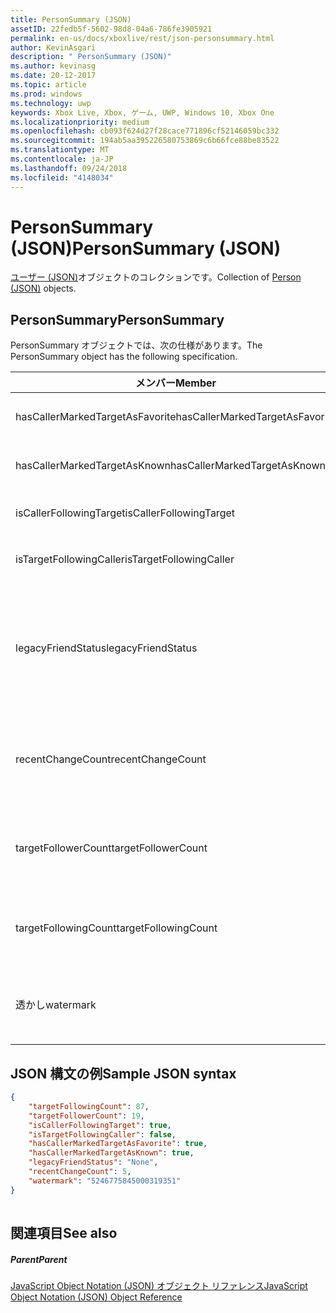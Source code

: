 ```yaml
---
title: PersonSummary (JSON)
assetID: 22fedb5f-5602-98d8-04a6-786fe3905921
permalink: en-us/docs/xboxlive/rest/json-personsummary.html
author: KevinAsgari
description: " PersonSummary (JSON)"
ms.author: kevinasg
ms.date: 20-12-2017
ms.topic: article
ms.prod: windows
ms.technology: uwp
keywords: Xbox Live, Xbox, ゲーム, UWP, Windows 10, Xbox One
ms.localizationpriority: medium
ms.openlocfilehash: cb093f624d27f28cace771896cf52146059bc332
ms.sourcegitcommit: 194ab5aa395226580753869c6b66fce88be83522
ms.translationtype: MT
ms.contentlocale: ja-JP
ms.lasthandoff: 09/24/2018
ms.locfileid: "4148034"
---
```

# <a name="personsummary-json"></a><span data-ttu-id="23bdf-104">PersonSummary (JSON)</span><span class="sxs-lookup"><span data-stu-id="23bdf-104">PersonSummary (JSON)</span></span>
<span data-ttu-id="23bdf-105">[ユーザー (JSON)](json-person.md)オブジェクトのコレクションです。</span><span class="sxs-lookup"><span data-stu-id="23bdf-105">Collection of [Person (JSON)](json-person.md) objects.</span></span> 
<a id="ID4ER"></a>

 
## <a name="personsummary"></a><span data-ttu-id="23bdf-106">PersonSummary</span><span class="sxs-lookup"><span data-stu-id="23bdf-106">PersonSummary</span></span>
 
<span data-ttu-id="23bdf-107">PersonSummary オブジェクトでは、次の仕様があります。</span><span class="sxs-lookup"><span data-stu-id="23bdf-107">The PersonSummary object has the following specification.</span></span>
 
| <span data-ttu-id="23bdf-108">メンバー</span><span class="sxs-lookup"><span data-stu-id="23bdf-108">Member</span></span>| <span data-ttu-id="23bdf-109">種類</span><span class="sxs-lookup"><span data-stu-id="23bdf-109">Type</span></span>| <span data-ttu-id="23bdf-110">説明</span><span class="sxs-lookup"><span data-stu-id="23bdf-110">Description</span></span>| 
| --- | --- | --- | 
| <span data-ttu-id="23bdf-111">hasCallerMarkedTargetAsFavorite</span><span class="sxs-lookup"><span data-stu-id="23bdf-111">hasCallerMarkedTargetAsFavorite</span></span>| <span data-ttu-id="23bdf-112">ブール値</span><span class="sxs-lookup"><span data-stu-id="23bdf-112">Boolean value</span></span>| <span data-ttu-id="23bdf-113">かどうか、呼び出し元は、お気に入りとしてターゲットをマークします。</span><span class="sxs-lookup"><span data-stu-id="23bdf-113">Whether the caller has marked the target as a favorite.</span></span> <span data-ttu-id="23bdf-114">値の例: true</span><span class="sxs-lookup"><span data-stu-id="23bdf-114">Example values: true</span></span>| 
| <span data-ttu-id="23bdf-115">hasCallerMarkedTargetAsKnown</span><span class="sxs-lookup"><span data-stu-id="23bdf-115">hasCallerMarkedTargetAsKnown</span></span>| <span data-ttu-id="23bdf-116">ブール値</span><span class="sxs-lookup"><span data-stu-id="23bdf-116">Boolean value</span></span>| <span data-ttu-id="23bdf-117">かどうか、呼び出し元がターゲット済みとしてマーク呼ばれます。</span><span class="sxs-lookup"><span data-stu-id="23bdf-117">Whether the caller has marked the target as known.</span></span> <span data-ttu-id="23bdf-118">値の例: true</span><span class="sxs-lookup"><span data-stu-id="23bdf-118">Example values: true</span></span>| 
| <span data-ttu-id="23bdf-119">isCallerFollowingTarget</span><span class="sxs-lookup"><span data-stu-id="23bdf-119">isCallerFollowingTarget</span></span>| <span data-ttu-id="23bdf-120">ブール値</span><span class="sxs-lookup"><span data-stu-id="23bdf-120">Boolean value</span></span>| <span data-ttu-id="23bdf-121">かどうか、呼び出し元が、ターゲットをフォローします。</span><span class="sxs-lookup"><span data-stu-id="23bdf-121">Whether the caller is following the target.</span></span> <span data-ttu-id="23bdf-122">値の例: true</span><span class="sxs-lookup"><span data-stu-id="23bdf-122">Example values: true</span></span>| 
| <span data-ttu-id="23bdf-123">isTargetFollowingCaller</span><span class="sxs-lookup"><span data-stu-id="23bdf-123">isTargetFollowingCaller</span></span>| <span data-ttu-id="23bdf-124">ブール値</span><span class="sxs-lookup"><span data-stu-id="23bdf-124">Boolean value</span></span>| <span data-ttu-id="23bdf-125">かどうか、ターゲットでは、呼び出し元がフォローします。</span><span class="sxs-lookup"><span data-stu-id="23bdf-125">Whether the target is following the caller.</span></span> <span data-ttu-id="23bdf-126">値の例: true</span><span class="sxs-lookup"><span data-stu-id="23bdf-126">Example values: true</span></span>| 
| <span data-ttu-id="23bdf-127">legacyFriendStatus</span><span class="sxs-lookup"><span data-stu-id="23bdf-127">legacyFriendStatus</span></span>| <span data-ttu-id="23bdf-128">string</span><span class="sxs-lookup"><span data-stu-id="23bdf-128">string</span></span>| <span data-ttu-id="23bdf-129">従来のフレンドのように、呼び出し元のターゲット状態です。</span><span class="sxs-lookup"><span data-stu-id="23bdf-129">Legacy friend status of the target as seen by the caller.</span></span> <span data-ttu-id="23bdf-130">"None"、"MutuallyAccepted"、"OutgoingRequest"または"IncomingRequest"をすることができます。</span><span class="sxs-lookup"><span data-stu-id="23bdf-130">Can be "None", "MutuallyAccepted", "OutgoingRequest", or "IncomingRequest".</span></span> <span data-ttu-id="23bdf-131">値の例:"MutuallyAccepted"</span><span class="sxs-lookup"><span data-stu-id="23bdf-131">Example values: "MutuallyAccepted"</span></span>| 
| <span data-ttu-id="23bdf-132">recentChangeCount</span><span class="sxs-lookup"><span data-stu-id="23bdf-132">recentChangeCount</span></span>| <span data-ttu-id="23bdf-133">32 ビット符号なし整数</span><span class="sxs-lookup"><span data-stu-id="23bdf-133">32-bit unsigned integer</span></span>| <span data-ttu-id="23bdf-134">省略可能。</span><span class="sxs-lookup"><span data-stu-id="23bdf-134">Optional.</span></span> <span data-ttu-id="23bdf-135">ターゲットのソーシャル グラフの最新の変更の数です。</span><span class="sxs-lookup"><span data-stu-id="23bdf-135">Number of recent changes in the target's social graph.</span></span> <span data-ttu-id="23bdf-136">この値は、ユーザーが、独自の概要を表示するときにのみ存在します。</span><span class="sxs-lookup"><span data-stu-id="23bdf-136">This value will only exist when a user is viewing their own summary.</span></span> <span data-ttu-id="23bdf-137">値の例: 5</span><span class="sxs-lookup"><span data-stu-id="23bdf-137">Example values: 5</span></span>| 
| <span data-ttu-id="23bdf-138">targetFollowerCount</span><span class="sxs-lookup"><span data-stu-id="23bdf-138">targetFollowerCount</span></span>| <span data-ttu-id="23bdf-139">> 32 ビット符号なし整数</span><span class="sxs-lookup"><span data-stu-id="23bdf-139">>32-bit unsigned integer</span></span>| <span data-ttu-id="23bdf-140">次のターゲットはユーザーの数です。</span><span class="sxs-lookup"><span data-stu-id="23bdf-140">Number of People that are following the target.</span></span> <span data-ttu-id="23bdf-141">値の例: 1308</span><span class="sxs-lookup"><span data-stu-id="23bdf-141">Example values: 1308</span></span>| 
| <span data-ttu-id="23bdf-142">targetFollowingCount</span><span class="sxs-lookup"><span data-stu-id="23bdf-142">targetFollowingCount</span></span>| <span data-ttu-id="23bdf-143">32 ビット符号なし整数</span><span class="sxs-lookup"><span data-stu-id="23bdf-143">32-bit unsigned integer</span></span>| <span data-ttu-id="23bdf-144">ターゲットが次のユーザーの数です。</span><span class="sxs-lookup"><span data-stu-id="23bdf-144">Number of People that the target is following.</span></span> <span data-ttu-id="23bdf-145">値の例: 112</span><span class="sxs-lookup"><span data-stu-id="23bdf-145">Example values: 112</span></span>| 
| <span data-ttu-id="23bdf-146">透かし</span><span class="sxs-lookup"><span data-stu-id="23bdf-146">watermark</span></span>| <span data-ttu-id="23bdf-147">string</span><span class="sxs-lookup"><span data-stu-id="23bdf-147">string</span></span>| <span data-ttu-id="23bdf-148">省略可能。</span><span class="sxs-lookup"><span data-stu-id="23bdf-148">Optional.</span></span> <span data-ttu-id="23bdf-149">ターゲットの最新の変更透かし</span><span class="sxs-lookup"><span data-stu-id="23bdf-149">Recent change watermark for the target.</span></span> <span data-ttu-id="23bdf-150">この値は、ユーザーが、独自の概要を表示するときにのみ存在します。</span><span class="sxs-lookup"><span data-stu-id="23bdf-150">This value will only exist when a user is viewing their own summary.</span></span> <span data-ttu-id="23bdf-151">値の例: 5</span><span class="sxs-lookup"><span data-stu-id="23bdf-151">Example values: 5</span></span>| 
  
<a id="ID4E4D"></a>

 
## <a name="sample-json-syntax"></a><span data-ttu-id="23bdf-152">JSON 構文の例</span><span class="sxs-lookup"><span data-stu-id="23bdf-152">Sample JSON syntax</span></span>
 

```json
{
    "targetFollowingCount": 87,
    "targetFollowerCount": 19,
    "isCallerFollowingTarget": true,
    "isTargetFollowingCaller": false,
    "hasCallerMarkedTargetAsFavorite": true,
    "hasCallerMarkedTargetAsKnown": true,
    "legacyFriendStatus": "None",
    "recentChangeCount": 5,
    "watermark": "5246775845000319351"
}
    
```

  
<a id="ID4EGE"></a>

 
## <a name="see-also"></a><span data-ttu-id="23bdf-153">関連項目</span><span class="sxs-lookup"><span data-stu-id="23bdf-153">See also</span></span>
 
<a id="ID4EIE"></a>

 
##### <a name="parent"></a><span data-ttu-id="23bdf-154">Parent</span><span class="sxs-lookup"><span data-stu-id="23bdf-154">Parent</span></span> 

[<span data-ttu-id="23bdf-155">JavaScript Object Notation (JSON) オブジェクト リファレンス</span><span class="sxs-lookup"><span data-stu-id="23bdf-155">JavaScript Object Notation (JSON) Object Reference</span></span>](atoc-xboxlivews-reference-json.md)

   